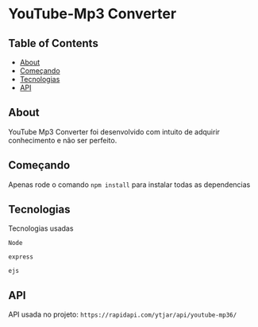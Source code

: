 # YouTube-Mp3 Converter

## Table of Contents

- [About](#about)
- [Começando](#getting_started)
- [Tecnologias](#Technologies)
- [API](#API)

## About <a name = "about"></a>

YouTube Mp3 Converter foi desenvolvido com intuito de adquirir conhecimento e não ser perfeito.

## Começando <a name = "getting_started"></a>

Apenas rode o comando `npm install` para instalar todas as dependencias

## Tecnologias <a name="Technologies"></a>

Tecnologias usadas

```
Node

express

ejs

```

## API <a name="API"></a>

API usada no projeto: `https://rapidapi.com/ytjar/api/youtube-mp36/`

